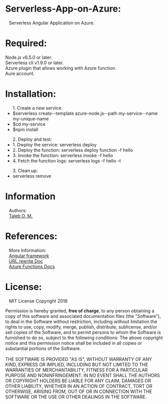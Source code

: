 # Serverless-App-on-Azure:
&nbsp;&nbsp;&nbsp;Serverless Angular Application on Azure.

# Required:
Node.js v6.5.0 or later.
<br>Serverless cli v1.9.0 or later.
<br>Azure plugin that allows working with Azure function.
<br>Aure account.

# Installation:
<ul>1. Create a new service:
  <li>$serverless create--template azure-node.js--path my-service--name my-unique-name</li>
  <li>$cd my-service</li>
  <li>$npm install</li>
</ul>
<ul>2. Deploy and test:
  <li>1. Dwploy the service: serverless deploy</li>
  <li>2. Deploy the function: serverless deploy function -f hello</li>
  <li>3. Invoke the function: serverless invoke -f hello</li>
  <li>4. Fetch the function logs: serverless logs -f hello -t</li>
</ul>
<ul>3. Clean up:
<li>serverless remove</li>
</ul>

# Information
  &nbsp;&nbsp;&nbsp;Authors:
  <br>
      &nbsp;&nbsp;&nbsp;<a href="https://github.com/Taleb01">Taleb O. M.</a>
      
# References:
  &nbsp;&nbsp;&nbsp;More Information:
  <br>
     &nbsp;&nbsp;&nbsp;<a href="https://angular.io/">Angular framework</a>
     <br>
     &nbsp;&nbsp;&nbsp;<a href="https://docs.microsoft.com/en-us/iis/extensions/url-rewrite-module/creating-rewrite-rules-for-the-url-rewrite-module">URL rewrite Doc</a>
     <br>
     &nbsp;&nbsp;&nbsp;<a href="https://docs.microsoft.com/en-us/azure/azure-functions/functions-how-to-use-azure-function-app-settings">Azure Functions Docs</a>

     
# License:
&nbsp;&nbsp;&nbsp;MIT License Copyright 2018
&nbsp;&nbsp;&nbsp;<p>Permission is hereby granted, <b>free of charge</b>, to any person obtaining a copy of this software and associated documentation files (the "Software"), to deal in the Software without restriction, including without limitation the rights to use, copy, modify, merge, publish, distribute, sublicense, and/or sell copies of the Software, and to permit persons to whom the Software is furnished to do so, subject to the following conditions: The above copyright notice and this permission notice shall be included in all copies or substantial portions of the Software.
  <br><br>
THE SOFTWARE IS PROVIDED "AS IS", WITHOUT WARRANTY OF ANY KIND, EXPRESS OR IMPLIED, INCLUDING BUT NOT LIMITED TO THE WARRANTIES OF MERCHANTABILITY, FITNESS FOR A PARTICULAR PURPOSE AND NONINFRINGEMENT. IN NO EVENT SHALL THE AUTHORS OR COPYRIGHT HOLDERS BE LIABLE FOR ANY CLAIM, DAMAGES OR OTHER LIABILITY, WHETHER IN AN ACTION OF CONTRACT, TORT OR OTHERWISE, ARISING FROM, OUT OF OR IN CONNECTION WITH THE SOFTWARE OR THE USE OR OTHER DEALINGS IN THE SOFTWARE.</p>

